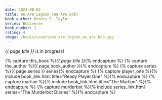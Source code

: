 ```yaml
---
date: 2024-08-02
title: We Are Legion (We Are Bob)
book_author: Dennis E. Taylor
series: Bobiverse
book_number: 1
rating: 4
image: /books/covers/we_are_legion_we_are_bob.jpg
---
```


<cite class="book-title">{{ page.title }}</cite> is in progress!

{% capture this_book %}<cite class="book-title">{{ page.title }}</cite>{% endcapture %}
{% capture the_author %}<span class="author-name">{{ page.book_author }}</span>{% endcapture %}
{% capture series %}<span class="book-series">{{ page.series }}</span> series{% endcapture %}
{% capture player_one %}{% include book_link.html title="Ready Player One" %}{% endcapture %}
{% capture martian %}{% include book_link.html title="The Martian" %}{% endcapture %}
{% capture murderbot %}{% include series_link.html series="The Murderbot Diaries" %}{% endcapture %}
